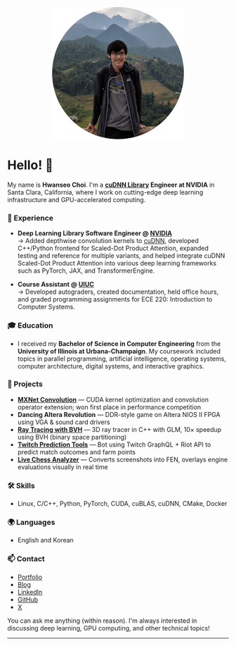 <!-- title: Hwanseo Choi - About -->

<p align="center">
  <img src="index-hwanseoc-small.png" alt="Profile Photo" width="300" height="300" />
</p>

# Hello! 👋

My name is **Hwanseo Choi**. I'm a **[cuDNN Library](https://www.nvidia.com/en-us/deep-learning-ai/technologies/cudnn/) Engineer at NVIDIA** in Santa Clara, California, where I work on cutting-edge deep learning infrastructure and GPU-accelerated computing.

### 💼 Experience

* **Deep Learning Library Software Engineer @ [NVIDIA](https://www.nvidia.com)**  
  → Added depthwise convolution kernels to [cuDNN](https://www.nvidia.com/en-us/deep-learning-ai/technologies/cudnn/), developed C++/Python frontend for Scaled-Dot Product Attention, expanded testing and reference for multiple variants, and helped integrate cuDNN Scaled-Dot Product Attention into various deep learning frameworks such as PyTorch, JAX, and TransformerEngine.

* **Course Assistant @ [UIUC](https://illinois.edu)**  
  → Developed autograders, created documentation, held office hours, and graded programming assignments for ECE 220: Introduction to Computer Systems.

### 🎓 Education

* I received my **Bachelor of Science in Computer Engineering** from the **University of Illinois at Urbana-Champaign**. My coursework included topics in parallel programming, artificial intelligence, operating systems, computer architecture, digital systems, and interactive graphics.

### 🧪 Projects

* **[MXNet Convolution](https://github.com/hwanseoc/mxnet-convolution)** — CUDA kernel optimization and convolution operator extension; won first place in performance competition
* **Dancing Altera Revolution** — DDR-style game on Altera NIOS II FPGA using VGA & sound card drivers
* **[Ray Tracing with BVH](https://github.com/hwanseoc/ray-tracer)** — 3D ray tracer in C++ with GLM, 10× speedup using BVH (binary space partitioning)
* **[Twitch Prediction Tools](https://github.com/hwanseoc/tpt-public)** — Bot using Twitch GraphQL + Riot API to predict match outcomes and farm points
* **[Live Chess Analyzer](https://github.com/hwanseoc/chess-vision)** — Converts screenshots into FEN, overlays engine evaluations visually in real time

### 🛠 Skills

* Linux, C/C++, Python, PyTorch, CUDA, cuBLAS, cuDNN, CMake, Docker

### 🌍 Languages

* English and Korean

### 📫 Contact
- [Portfolio](https://hwanseoc.com)
- [Blog](https://hwanseoc.com/blog)
- [LinkedIn](https://www.linkedin.com/in/hwanseoc)
- [GitHub](https://github.com/hwanseoc)
- [X](https://x.com/hwanseochoi)

You can ask me anything (within reason). I'm always interested in discussing deep learning, GPU computing, and other technical topics!

***

<!--

### 📊 Visitors and Stats

<p align="center"> 
  Visitors count<br>
  <img src="https://profile-counter.glitch.me/hwanseoc/count.svg" />
</p>

<img src="index-stats.gif" width="90%"><br/><br/>

-->

